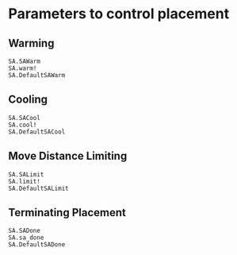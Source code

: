 # Parameters to control placement

## Warming

```@docs
SA.SAWarm
SA.warm!
SA.DefaultSAWarm
```

## Cooling

```@docs
SA.SACool
SA.cool!
SA.DefaultSACool
```

## Move Distance Limiting

```@docs
SA.SALimit
SA.limit!
SA.DefaultSALimit
```

## Terminating Placement

```@docs
SA.SADone
SA.sa_done
SA.DefaultSADone
```
